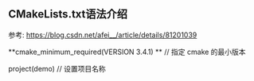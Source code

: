 ## CMakeLists.txt语法介绍

参考: https://blog.csdn.net/afei__/article/details/81201039

**cmake_minimum_required(VERSION 3.4.1) **   // 指定 cmake 的最小版本

project(demo) // 设置项目名称
